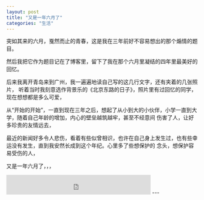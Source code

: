 ```yaml
---
layout: post
title: "又是一年六月了"
categories: "生活"
--- 
```


突如其来的六月，戛然而止的青春，这是我在三年前好不容易想出的那个煽情的题目。

然后我把它作为题目记在了博客里，留下了我在那个六月里凝结的四年里最美好的回忆。

后来我离开青岛来到广州，我一遍遍地读自己写的这几行文字，还有夹着的几张照片，
听着当时我刻意选作背景乐的《北京东路的日子》，照片里有过回忆的同学，现在想想都是多么可爱，

从“开始的开始”，一直到现在三年之后，想起了从小到大的小伙伴，小学一直到大学，随着自己年龄的增加，内心的壁垒越筑越牢，甚至不经意间
伤害了人，让好多珍贵的友情远去，

最近的新闻好多令人悲伤，看着有些似曾相识，也许在自己身上发生过，也有些幸运没有发生，直到我安然长成到这个年纪。心里多了些想保护的
念头，想保护容易受伤的人，

又是一年六月了，，，
<iframe frameborder="no" border="0" marginwidth="0" marginheight="0" width=380 height=52 src="https://music.163.com/outchain/player?type=2&id=26508242&auto=1&height=32"></iframe>
---
